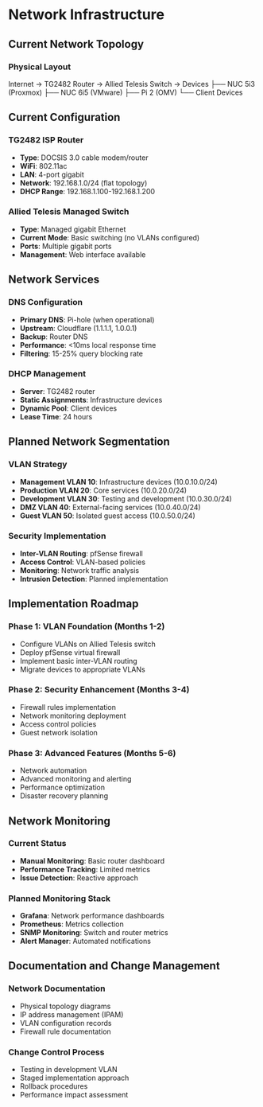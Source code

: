 # Network Infrastructure

## Current Network Topology

### Physical Layout
Internet → TG2482 Router → Allied Telesis Switch → 
Devices
                               ├── NUC 5i3 (Proxmox)
                               ├── NUC 6i5 (VMware)
                               ├── Pi 2 (OMV)
                               └── Client Devices

## Current Configuration

### TG2482 ISP Router
- **Type**: DOCSIS 3.0 cable modem/router
- **WiFi**: 802.11ac
- **LAN**: 4-port gigabit
- **Network**: 192.168.1.0/24 (flat topology)
- **DHCP Range**: 192.168.1.100-192.168.1.200

### Allied Telesis Managed Switch
- **Type**: Managed gigabit Ethernet
- **Current Mode**: Basic switching (no VLANs configured)
- **Ports**: Multiple gigabit ports
- **Management**: Web interface available

## Network Services

### DNS Configuration
- **Primary DNS**: Pi-hole (when operational)
- **Upstream**: Cloudflare (1.1.1.1, 1.0.0.1)
- **Backup**: Router DNS
- **Performance**: <10ms local response time
- **Filtering**: 15-25% query blocking rate

### DHCP Management
- **Server**: TG2482 router
- **Static Assignments**: Infrastructure devices
- **Dynamic Pool**: Client devices
- **Lease Time**: 24 hours

## Planned Network Segmentation

### VLAN Strategy
- **Management VLAN 10**: Infrastructure devices 
(10.0.10.0/24)
- **Production VLAN 20**: Core services (10.0.20.0/24)
- **Development VLAN 30**: Testing and development 
(10.0.30.0/24)
- **DMZ VLAN 40**: External-facing services (10.0.40.0/24)
- **Guest VLAN 50**: Isolated guest access (10.0.50.0/24)

### Security Implementation
- **Inter-VLAN Routing**: pfSense firewall
- **Access Control**: VLAN-based policies
- **Monitoring**: Network traffic analysis
- **Intrusion Detection**: Planned implementation

## Implementation Roadmap

### Phase 1: VLAN Foundation (Months 1-2)
- Configure VLANs on Allied Telesis switch
- Deploy pfSense virtual firewall
- Implement basic inter-VLAN routing
- Migrate devices to appropriate VLANs

### Phase 2: Security Enhancement (Months 3-4)
- Firewall rules implementation
- Network monitoring deployment
- Access control policies
- Guest network isolation

### Phase 3: Advanced Features (Months 5-6)
- Network automation
- Advanced monitoring and alerting
- Performance optimization
- Disaster recovery planning

## Network Monitoring

### Current Status
- **Manual Monitoring**: Basic router dashboard
- **Performance Tracking**: Limited metrics
- **Issue Detection**: Reactive approach

### Planned Monitoring Stack
- **Grafana**: Network performance dashboards
- **Prometheus**: Metrics collection
- **SNMP Monitoring**: Switch and router metrics
- **Alert Manager**: Automated notifications

## Documentation and Change Management

### Network Documentation
- Physical topology diagrams
- IP address management (IPAM)
- VLAN configuration records
- Firewall rule documentation

### Change Control Process
- Testing in development VLAN
- Staged implementation approach
- Rollback procedures
- Performance impact assessment
